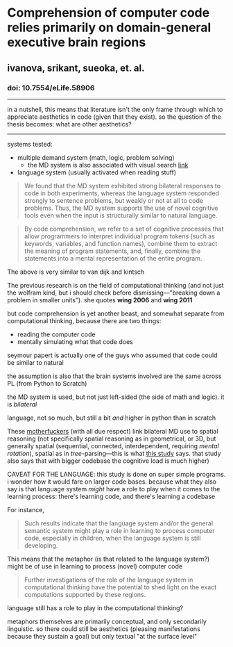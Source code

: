 # Comprehension of computer code relies primarily on domain-general executive brain regions

## ivanova, srikant, sueoka, et. al.

### doi: 10.7554/eLife.58906

---

in a nutshell, this means that literature isn't the only frame through which to appreciate aesthetics in code (given that they exist). so the question of the thesis becomes: what are other aesthetics?

---

systems tested: 

- multiple demand system (math, logic, problem solving)
	- the MD system is also associated with visual search [link](https://psycnet.apa.org/record/2021-28382-001)
- language system (usually activated when reading stuff)

> We found that the MD system exhibited strong bilateral responses to code in both experiments, whereas the language system responded strongly to sentence problems, but weakly or not at all to code problems. Thus, the MD system supports the use of novel cognitive tools even when the input is structurally similar to natural language.

> By code comprehension, we refer to a set of cognitive processes that allow programmers to interpret individual program tokens (such as keywords, variables, and function names), combine them to extract the meaning of program statements, and, finally, combine the statements into a mental representation of the entire program.

The above is very similar to van dijk and kintsch

The previous research is on the field of computational thinking (and not just the wolfram kind, but i should check before dismissing—"breaking down a problem in smaller units"). she quotes **wing 2006** and **wing 2011**

but code comprehension is yet another beast, and somewhat separate from computational thinking, because there are two things:

- reading the computer code
- mentally simulating what that code does

seymour papert is actually one of the guys who assumed that code could be similar to natural

the assumption is also that the brain systems involved are the same across PL (from Python to Scratch)

the MD system is used, but not just left-sided (the side of math and logic). it is *bilateral*

language, not so much, but still a bit *and* higher in python than in scratch

These [motherfuckers](https://doi.org/10.1109/icse.2019.00053) (with all due respect) link bilateral MD use to spatial reasoning (not specifically spatial reasoning as in geometrical, or 3D, but generally spatial (sequential, connected, interdependent, requiring *mental rotation*), spatial as in *tree*-parsing—this is what [this study](https://ieeexplore.ieee.org/document/8812086) says. that study also says that with bigger codebase the cognitive load is much higher)

CAVEAT FOR THE LANGUAGE: this study is done on super simple programs. i wonder how it would fare on larger code bases. because what they also say is that language system *might* have a role to play when it comes to the learning process: there's learning code, and there's learning a codebase

For instance, 

> Such results indicate that the language system and/or the general semantic system might play a role in learning to process computer code, especially in children, when the language system is still developing.

This means that the metaphor (is that related to the language system?) might be of use in learning to process (novel) computer code

> Further investigations of the role of the language system in computational thinking have the potential to shed light on the exact computations supported by these regions.

language still has a role to play in the computational thinking?

metaphors themselves are primarily conceptual, and only secondarily linguistic. so there could still be aesthetics (pleasing manifestations because they sustain a goal) but only textual "at the surface level"